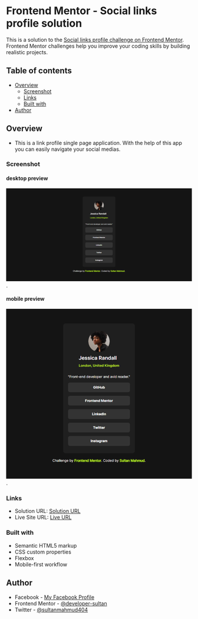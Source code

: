 # Frontend Mentor - Social links profile solution

This is a solution to the [Social links profile challenge on Frontend Mentor](https://www.frontendmentor.io/challenges/social-links-profile-UG32l9m6dQ). Frontend Mentor challenges help you improve your coding skills by building realistic projects. 

## Table of contents

- [Overview](#overview)
  - [Screenshot](#screenshot)
  - [Links](#links)
  - [Built with](#built-with)
- [Author](#author)

## Overview
  - This is a link profile single page application. With the help of this app you can easily navigate your social medias.

### Screenshot
#### desktop preview
![desktop preview](./design/destop-preview.jpg).
#### mobile preview
![Mobile preview](./design/mobile-preview.jpg).

### Links

- Solution URL: [Solution URL](https://social-link-profile-eight-orcin.vercel.app/)
- Live Site URL: [Live URL](https://social-link-profile-eight-orcin.vercel.app/)

### Built with

- Semantic HTML5 markup
- CSS custom properties
- Flexbox
- Mobile-first workflow

## Author

- Facebook - [My Facebook Profile](https://www.facebook.com/sultanmahmud.dev)
- Frontend Mentor - [@developer-sultan](https://www.frontendmentor.io/profile/developer-sultan)
- Twitter - [@sultanmahmud404](https://x.com/sultanmahmud404)
